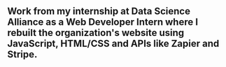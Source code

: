 ## Work from my internship at Data Science Alliance as a Web Developer Intern where I rebuilt the organization's website using JavaScript, HTML/CSS and APIs like Zapier and Stripe.
